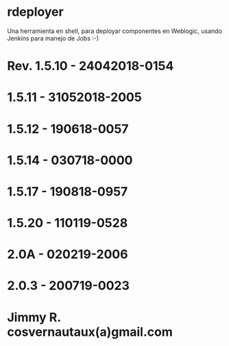 # rdeployer
Una herramienta en shell, para deployar componentes en Weblogic, usando Jenkins para manejo de Jobs :-)


# Rev.  1.5.10 - 24042018-0154
#       1.5.11 - 31052018-2005
#       1.5.12 - 190618-0057
#       1.5.14 - 030718-0000
#       1.5.17 - 190818-0957
#       1.5.20 - 110119-0528
#       2.0A   - 020219-2006
#       2.0.3  - 200719-0023
# Jimmy R. cosvernautaux(a)gmail.com

